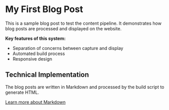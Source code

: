 # My First Blog Post

This is a sample blog post to test the content pipeline. It demonstrates how blog posts are processed and displayed on the website.

**Key features of this system:**
- Separation of concerns between capture and display
- Automated build process
- Responsive design

## Technical Implementation

The blog posts are written in Markdown and processed by the build script to generate HTML.

[Learn more about Markdown](https://www.markdownguide.org/)